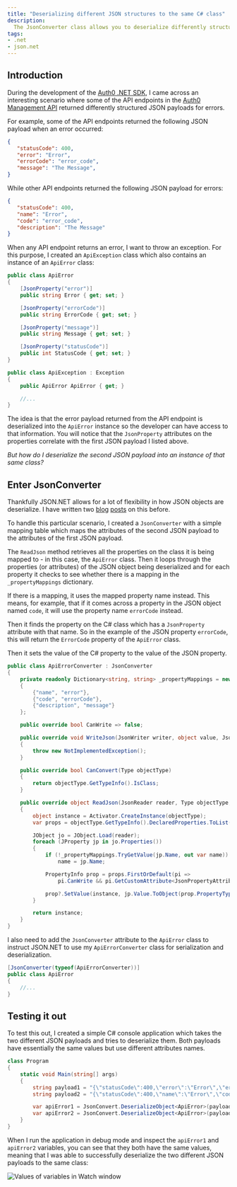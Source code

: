 ```yaml
---
title: "Deserializing different JSON structures to the same C# class"
description:
  The JsonConverter class allows you to deserialize differently structured JSON objects to the same C# class.
tags:
- .net
- json.net
---
```


## Introduction

During the development of the [Auth0 .NET SDK](https://github.com/auth0/auth0.net), I came across an interesting scenario where some of the API endpoints in the [Auth0 Management API](https://auth0.com/docs/api/management/v2) returned differently structured JSON payloads for errors.

For example, some of the API endpoints returned the following JSON payload when an error occurred:

```json
{
   "statusCode": 400,
   "error": "Error",
   "errorCode": "error_code",
   "message": "The Message",
}
```

While other API endpoints returned the following JSON payload for errors:

```json
{
   "statusCode": 400,
   "name": "Error",
   "code": "error_code",
   "description": "The Message"
}
```

When any API endpoint returns an error, I want to throw an exception. For this purpose, I created an `ApiException` class which also contains an instance of an `ApiError` class:

```csharp
public class ApiError
{
    [JsonProperty("error")]
    public string Error { get; set; }

    [JsonProperty("errorCode")]
    public string ErrorCode { get; set; }

    [JsonProperty("message")]
    public string Message { get; set; }

    [JsonProperty("statusCode")]
    public int StatusCode { get; set; }
}

public class ApiException : Exception
{
    public ApiError ApiError { get; }

    //...
}
```

The idea is that the error payload returned from the API endpoint is deserialized into the `ApiError` instance so the developer can have access to that information. You will notice that the `JsonProperty` attributes on the properties correlate with the first JSON payload I listed above.

_But how do I deserialize the second JSON payload into an instance of that same class?_

## Enter JsonConverter

Thankfully JSON.NET allows for a lot of flexibility in how JSON objects are deserialize. I have written two [blog](/blog/custom-converters-in-json-net-case-study-1/) [posts](/blog/using-jsonextensiondata-with-jsonnet/) on this before.

To handle this particular scenario, I created a `JsonConverter` with a simple mapping table which maps the attributes of the second JSON payload to the attributes of the first JSON payload.

The `ReadJson` method retrieves all the properties on the class it is being mapped to - in this case, the `ApiError` class. Then it loops through the properties (or attributes) of the JSON object being deserialized and for each property it checks to see whether there is a mapping in the `_propertyMappings` dictionary.

If there is a mapping, it uses the mapped property name instead. This means, for example, that if it comes across a property in the JSON object named `code`, it will use the property name `errorCode` instead.

Then it finds the property on the C# class which has a `JsonProperty` attribute with that name. So in the example of the JSON property `errorCode`, this will return the `ErrorCode` property of the `ApiError` class.

Then it sets the value of the C# property to the value of the JSON property.

```csharp
public class ApiErrorConverter : JsonConverter
{
    private readonly Dictionary<string, string> _propertyMappings = new Dictionary<string, string>
    {
        {"name", "error"},
        {"code", "errorCode"},
        {"description", "message"}
    };

    public override bool CanWrite => false;

    public override void WriteJson(JsonWriter writer, object value, JsonSerializer serializer)
    {
        throw new NotImplementedException();
    }

    public override bool CanConvert(Type objectType)
    {
        return objectType.GetTypeInfo().IsClass;
    }

    public override object ReadJson(JsonReader reader, Type objectType, object existingValue, JsonSerializer serializer)
    {
        object instance = Activator.CreateInstance(objectType);
        var props = objectType.GetTypeInfo().DeclaredProperties.ToList();

        JObject jo = JObject.Load(reader);
        foreach (JProperty jp in jo.Properties())
        {
            if (!_propertyMappings.TryGetValue(jp.Name, out var name))
                name = jp.Name;

            PropertyInfo prop = props.FirstOrDefault(pi =>
                pi.CanWrite && pi.GetCustomAttribute<JsonPropertyAttribute>()?.PropertyName == name);

            prop?.SetValue(instance, jp.Value.ToObject(prop.PropertyType, serializer));
        }

        return instance;
    }
}
```

I also need to add the `JsonConverter` attribute to the `ApiError` class to instruct JSON.NET to use my `ApiErrorConverter` class for serialization and deserialization.

```csharp
[JsonConverter(typeof(ApiErrorConverter))]
public class ApiError
{
    //...
}
```

## Testing it out

To test this out, I created a simple C# console application which takes the two different JSON payloads and tries to deserialize them. Both payloads have essentially the same values but use different attributes names.

```csharp
class Program
{
    static void Main(string[] args)
    {
        string payload1 = "{\"statusCode\":400,\"error\":\"Error\",\"errorCode\":\"error_code\",\"message\":\"The Message\"}";
        string payload2 = "{\"statusCode\":400,\"name\":\"Error\",\"code\":\"error_code\",\"description\":\"The Message\"}";

        var apiError1 = JsonConvert.DeserializeObject<ApiError>(payload1);
        var apiError2 = JsonConvert.DeserializeObject<ApiError>(payload2);
    }
}
```

When I run the application in debug mode and inspect the `apiError1` and `apiError2` variables, you can see that they both have the same values, meaning that I was able to successfully deserialize the two different JSON payloads to the same class:

![Values of variables in Watch window](/images/blog/2018-06-27-deserialize-different-json-object-same-class/watch.png)
